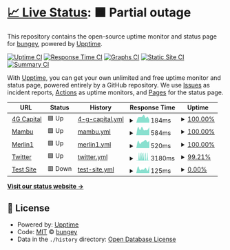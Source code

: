 # [📈 Live Status](https://demo.upptime.js.org): <!--live status--> **🟧 Partial outage**

This repository contains the open-source uptime monitor and status page for [bungey](https://demo.upptime.js.org), powered by [Upptime](https://github.com/upptime/upptime).

[![Uptime CI](https://github.com/victorbungey/status_page/workflows/Uptime%20CI/badge.svg)](https://github.com/victorbungey/status_page/actions?query=workflow%3A%22Uptime+CI%22)
[![Response Time CI](https://github.com/victorbungey/status_page/workflows/Response%20Time%20CI/badge.svg)](https://github.com/victorbungey/status_page/actions?query=workflow%3A%22Response+Time+CI%22)
[![Graphs CI](https://github.com/victorbungey/status_page/workflows/Graphs%20CI/badge.svg)](https://github.com/victorbungey/status_page/actions?query=workflow%3A%22Graphs+CI%22)
[![Static Site CI](https://github.com/victorbungey/status_page/workflows/Static%20Site%20CI/badge.svg)](https://github.com/victorbungey/status_page/actions?query=workflow%3A%22Static+Site+CI%22)
[![Summary CI](https://github.com/victorbungey/status_page/workflows/Summary%20CI/badge.svg)](https://github.com/victorbungey/status_page/actions?query=workflow%3A%22Summary+CI%22)

With [Upptime](https://upptime.js.org), you can get your own unlimited and free uptime monitor and status page, powered entirely by a GitHub repository. We use [Issues](https://github.com/victorbungey/status_page/issues) as incident reports, [Actions](https://github.com/victorbungey/status_page/actions) as uptime monitors, and [Pages](https://demo.upptime.js.org) for the status page.

<!--start: status pages-->
<!-- This summary is generated by Upptime (https://github.com/upptime/upptime) -->
<!-- Do not edit this manually, your changes will be overwritten -->
<!-- prettier-ignore -->
| URL | Status | History | Response Time | Uptime |
| --- | ------ | ------- | ------------- | ------ |
| <img alt="" src="https://icons.duckduckgo.com/ip3/www.4g-capital.com.ico" height="13"> [4G Capital](https://www.4g-capital.com) | 🟩 Up | [4-g-capital.yml](https://github.com/victorbungey/status_page/commits/HEAD/history/4-g-capital.yml) | <details><summary><img alt="Response time graph" src="./graphs/4-g-capital/response-time-week.png" height="20"> 184ms</summary><br><a href="https://demo.upptime.js.org/history/4-g-capital"><img alt="Response time 333" src="https://img.shields.io/endpoint?url=https%3A%2F%2Fraw.githubusercontent.com%2Fvictorbungey%2Fstatus_page%2FHEAD%2Fapi%2F4-g-capital%2Fresponse-time.json"></a><br><a href="https://demo.upptime.js.org/history/4-g-capital"><img alt="24-hour response time 97" src="https://img.shields.io/endpoint?url=https%3A%2F%2Fraw.githubusercontent.com%2Fvictorbungey%2Fstatus_page%2FHEAD%2Fapi%2F4-g-capital%2Fresponse-time-day.json"></a><br><a href="https://demo.upptime.js.org/history/4-g-capital"><img alt="7-day response time 184" src="https://img.shields.io/endpoint?url=https%3A%2F%2Fraw.githubusercontent.com%2Fvictorbungey%2Fstatus_page%2FHEAD%2Fapi%2F4-g-capital%2Fresponse-time-week.json"></a><br><a href="https://demo.upptime.js.org/history/4-g-capital"><img alt="30-day response time 333" src="https://img.shields.io/endpoint?url=https%3A%2F%2Fraw.githubusercontent.com%2Fvictorbungey%2Fstatus_page%2FHEAD%2Fapi%2F4-g-capital%2Fresponse-time-month.json"></a><br><a href="https://demo.upptime.js.org/history/4-g-capital"><img alt="1-year response time 333" src="https://img.shields.io/endpoint?url=https%3A%2F%2Fraw.githubusercontent.com%2Fvictorbungey%2Fstatus_page%2FHEAD%2Fapi%2F4-g-capital%2Fresponse-time-year.json"></a></details> | <details><summary><a href="https://demo.upptime.js.org/history/4-g-capital">100.00%</a></summary><a href="https://demo.upptime.js.org/history/4-g-capital"><img alt="All-time uptime 99.83%" src="https://img.shields.io/endpoint?url=https%3A%2F%2Fraw.githubusercontent.com%2Fvictorbungey%2Fstatus_page%2FHEAD%2Fapi%2F4-g-capital%2Fuptime.json"></a><br><a href="https://demo.upptime.js.org/history/4-g-capital"><img alt="24-hour uptime 100.00%" src="https://img.shields.io/endpoint?url=https%3A%2F%2Fraw.githubusercontent.com%2Fvictorbungey%2Fstatus_page%2FHEAD%2Fapi%2F4-g-capital%2Fuptime-day.json"></a><br><a href="https://demo.upptime.js.org/history/4-g-capital"><img alt="7-day uptime 100.00%" src="https://img.shields.io/endpoint?url=https%3A%2F%2Fraw.githubusercontent.com%2Fvictorbungey%2Fstatus_page%2FHEAD%2Fapi%2F4-g-capital%2Fuptime-week.json"></a><br><a href="https://demo.upptime.js.org/history/4-g-capital"><img alt="30-day uptime 99.83%" src="https://img.shields.io/endpoint?url=https%3A%2F%2Fraw.githubusercontent.com%2Fvictorbungey%2Fstatus_page%2FHEAD%2Fapi%2F4-g-capital%2Fuptime-month.json"></a><br><a href="https://demo.upptime.js.org/history/4-g-capital"><img alt="1-year uptime 99.83%" src="https://img.shields.io/endpoint?url=https%3A%2F%2Fraw.githubusercontent.com%2Fvictorbungey%2Fstatus_page%2FHEAD%2Fapi%2F4-g-capital%2Fuptime-year.json"></a></details>
| <img alt="" src="https://icons.duckduckgo.com/ip3/merlin.mambu.com.ico" height="13"> [Mambu](https://merlin.mambu.com) | 🟩 Up | [mambu.yml](https://github.com/victorbungey/status_page/commits/HEAD/history/mambu.yml) | <details><summary><img alt="Response time graph" src="./graphs/mambu/response-time-week.png" height="20"> 584ms</summary><br><a href="https://demo.upptime.js.org/history/mambu"><img alt="Response time 561" src="https://img.shields.io/endpoint?url=https%3A%2F%2Fraw.githubusercontent.com%2Fvictorbungey%2Fstatus_page%2FHEAD%2Fapi%2Fmambu%2Fresponse-time.json"></a><br><a href="https://demo.upptime.js.org/history/mambu"><img alt="24-hour response time 722" src="https://img.shields.io/endpoint?url=https%3A%2F%2Fraw.githubusercontent.com%2Fvictorbungey%2Fstatus_page%2FHEAD%2Fapi%2Fmambu%2Fresponse-time-day.json"></a><br><a href="https://demo.upptime.js.org/history/mambu"><img alt="7-day response time 584" src="https://img.shields.io/endpoint?url=https%3A%2F%2Fraw.githubusercontent.com%2Fvictorbungey%2Fstatus_page%2FHEAD%2Fapi%2Fmambu%2Fresponse-time-week.json"></a><br><a href="https://demo.upptime.js.org/history/mambu"><img alt="30-day response time 561" src="https://img.shields.io/endpoint?url=https%3A%2F%2Fraw.githubusercontent.com%2Fvictorbungey%2Fstatus_page%2FHEAD%2Fapi%2Fmambu%2Fresponse-time-month.json"></a><br><a href="https://demo.upptime.js.org/history/mambu"><img alt="1-year response time 561" src="https://img.shields.io/endpoint?url=https%3A%2F%2Fraw.githubusercontent.com%2Fvictorbungey%2Fstatus_page%2FHEAD%2Fapi%2Fmambu%2Fresponse-time-year.json"></a></details> | <details><summary><a href="https://demo.upptime.js.org/history/mambu">100.00%</a></summary><a href="https://demo.upptime.js.org/history/mambu"><img alt="All-time uptime 100.00%" src="https://img.shields.io/endpoint?url=https%3A%2F%2Fraw.githubusercontent.com%2Fvictorbungey%2Fstatus_page%2FHEAD%2Fapi%2Fmambu%2Fuptime.json"></a><br><a href="https://demo.upptime.js.org/history/mambu"><img alt="24-hour uptime 100.00%" src="https://img.shields.io/endpoint?url=https%3A%2F%2Fraw.githubusercontent.com%2Fvictorbungey%2Fstatus_page%2FHEAD%2Fapi%2Fmambu%2Fuptime-day.json"></a><br><a href="https://demo.upptime.js.org/history/mambu"><img alt="7-day uptime 100.00%" src="https://img.shields.io/endpoint?url=https%3A%2F%2Fraw.githubusercontent.com%2Fvictorbungey%2Fstatus_page%2FHEAD%2Fapi%2Fmambu%2Fuptime-week.json"></a><br><a href="https://demo.upptime.js.org/history/mambu"><img alt="30-day uptime 100.00%" src="https://img.shields.io/endpoint?url=https%3A%2F%2Fraw.githubusercontent.com%2Fvictorbungey%2Fstatus_page%2FHEAD%2Fapi%2Fmambu%2Fuptime-month.json"></a><br><a href="https://demo.upptime.js.org/history/mambu"><img alt="1-year uptime 100.00%" src="https://img.shields.io/endpoint?url=https%3A%2F%2Fraw.githubusercontent.com%2Fvictorbungey%2Fstatus_page%2FHEAD%2Fapi%2Fmambu%2Fuptime-year.json"></a></details>
| <img alt="" src="https://icons.duckduckgo.com/ip3/upia-ke.4g-capital.io.ico" height="13"> [Merlin1](https://upia-ke.4g-capital.io) | 🟩 Up | [merlin1.yml](https://github.com/victorbungey/status_page/commits/HEAD/history/merlin1.yml) | <details><summary><img alt="Response time graph" src="./graphs/merlin1/response-time-week.png" height="20"> 520ms</summary><br><a href="https://demo.upptime.js.org/history/merlin1"><img alt="Response time 479" src="https://img.shields.io/endpoint?url=https%3A%2F%2Fraw.githubusercontent.com%2Fvictorbungey%2Fstatus_page%2FHEAD%2Fapi%2Fmerlin1%2Fresponse-time.json"></a><br><a href="https://demo.upptime.js.org/history/merlin1"><img alt="24-hour response time 568" src="https://img.shields.io/endpoint?url=https%3A%2F%2Fraw.githubusercontent.com%2Fvictorbungey%2Fstatus_page%2FHEAD%2Fapi%2Fmerlin1%2Fresponse-time-day.json"></a><br><a href="https://demo.upptime.js.org/history/merlin1"><img alt="7-day response time 520" src="https://img.shields.io/endpoint?url=https%3A%2F%2Fraw.githubusercontent.com%2Fvictorbungey%2Fstatus_page%2FHEAD%2Fapi%2Fmerlin1%2Fresponse-time-week.json"></a><br><a href="https://demo.upptime.js.org/history/merlin1"><img alt="30-day response time 479" src="https://img.shields.io/endpoint?url=https%3A%2F%2Fraw.githubusercontent.com%2Fvictorbungey%2Fstatus_page%2FHEAD%2Fapi%2Fmerlin1%2Fresponse-time-month.json"></a><br><a href="https://demo.upptime.js.org/history/merlin1"><img alt="1-year response time 479" src="https://img.shields.io/endpoint?url=https%3A%2F%2Fraw.githubusercontent.com%2Fvictorbungey%2Fstatus_page%2FHEAD%2Fapi%2Fmerlin1%2Fresponse-time-year.json"></a></details> | <details><summary><a href="https://demo.upptime.js.org/history/merlin1">100.00%</a></summary><a href="https://demo.upptime.js.org/history/merlin1"><img alt="All-time uptime 100.00%" src="https://img.shields.io/endpoint?url=https%3A%2F%2Fraw.githubusercontent.com%2Fvictorbungey%2Fstatus_page%2FHEAD%2Fapi%2Fmerlin1%2Fuptime.json"></a><br><a href="https://demo.upptime.js.org/history/merlin1"><img alt="24-hour uptime 100.00%" src="https://img.shields.io/endpoint?url=https%3A%2F%2Fraw.githubusercontent.com%2Fvictorbungey%2Fstatus_page%2FHEAD%2Fapi%2Fmerlin1%2Fuptime-day.json"></a><br><a href="https://demo.upptime.js.org/history/merlin1"><img alt="7-day uptime 100.00%" src="https://img.shields.io/endpoint?url=https%3A%2F%2Fraw.githubusercontent.com%2Fvictorbungey%2Fstatus_page%2FHEAD%2Fapi%2Fmerlin1%2Fuptime-week.json"></a><br><a href="https://demo.upptime.js.org/history/merlin1"><img alt="30-day uptime 100.00%" src="https://img.shields.io/endpoint?url=https%3A%2F%2Fraw.githubusercontent.com%2Fvictorbungey%2Fstatus_page%2FHEAD%2Fapi%2Fmerlin1%2Fuptime-month.json"></a><br><a href="https://demo.upptime.js.org/history/merlin1"><img alt="1-year uptime 100.00%" src="https://img.shields.io/endpoint?url=https%3A%2F%2Fraw.githubusercontent.com%2Fvictorbungey%2Fstatus_page%2FHEAD%2Fapi%2Fmerlin1%2Fuptime-year.json"></a></details>
| <img alt="" src="https://icons.duckduckgo.com/ip3/twitter.com.ico" height="13"> [Twitter](https://twitter.com) | 🟩 Up | [twitter.yml](https://github.com/victorbungey/status_page/commits/HEAD/history/twitter.yml) | <details><summary><img alt="Response time graph" src="./graphs/twitter/response-time-week.png" height="20"> 3180ms</summary><br><a href="https://demo.upptime.js.org/history/twitter"><img alt="Response time 2163" src="https://img.shields.io/endpoint?url=https%3A%2F%2Fraw.githubusercontent.com%2Fvictorbungey%2Fstatus_page%2FHEAD%2Fapi%2Ftwitter%2Fresponse-time.json"></a><br><a href="https://demo.upptime.js.org/history/twitter"><img alt="24-hour response time 237" src="https://img.shields.io/endpoint?url=https%3A%2F%2Fraw.githubusercontent.com%2Fvictorbungey%2Fstatus_page%2FHEAD%2Fapi%2Ftwitter%2Fresponse-time-day.json"></a><br><a href="https://demo.upptime.js.org/history/twitter"><img alt="7-day response time 3180" src="https://img.shields.io/endpoint?url=https%3A%2F%2Fraw.githubusercontent.com%2Fvictorbungey%2Fstatus_page%2FHEAD%2Fapi%2Ftwitter%2Fresponse-time-week.json"></a><br><a href="https://demo.upptime.js.org/history/twitter"><img alt="30-day response time 2163" src="https://img.shields.io/endpoint?url=https%3A%2F%2Fraw.githubusercontent.com%2Fvictorbungey%2Fstatus_page%2FHEAD%2Fapi%2Ftwitter%2Fresponse-time-month.json"></a><br><a href="https://demo.upptime.js.org/history/twitter"><img alt="1-year response time 2163" src="https://img.shields.io/endpoint?url=https%3A%2F%2Fraw.githubusercontent.com%2Fvictorbungey%2Fstatus_page%2FHEAD%2Fapi%2Ftwitter%2Fresponse-time-year.json"></a></details> | <details><summary><a href="https://demo.upptime.js.org/history/twitter">99.21%</a></summary><a href="https://demo.upptime.js.org/history/twitter"><img alt="All-time uptime 99.62%" src="https://img.shields.io/endpoint?url=https%3A%2F%2Fraw.githubusercontent.com%2Fvictorbungey%2Fstatus_page%2FHEAD%2Fapi%2Ftwitter%2Fuptime.json"></a><br><a href="https://demo.upptime.js.org/history/twitter"><img alt="24-hour uptime 100.00%" src="https://img.shields.io/endpoint?url=https%3A%2F%2Fraw.githubusercontent.com%2Fvictorbungey%2Fstatus_page%2FHEAD%2Fapi%2Ftwitter%2Fuptime-day.json"></a><br><a href="https://demo.upptime.js.org/history/twitter"><img alt="7-day uptime 99.21%" src="https://img.shields.io/endpoint?url=https%3A%2F%2Fraw.githubusercontent.com%2Fvictorbungey%2Fstatus_page%2FHEAD%2Fapi%2Ftwitter%2Fuptime-week.json"></a><br><a href="https://demo.upptime.js.org/history/twitter"><img alt="30-day uptime 99.62%" src="https://img.shields.io/endpoint?url=https%3A%2F%2Fraw.githubusercontent.com%2Fvictorbungey%2Fstatus_page%2FHEAD%2Fapi%2Ftwitter%2Fuptime-month.json"></a><br><a href="https://demo.upptime.js.org/history/twitter"><img alt="1-year uptime 99.62%" src="https://img.shields.io/endpoint?url=https%3A%2F%2Fraw.githubusercontent.com%2Fvictorbungey%2Fstatus_page%2FHEAD%2Fapi%2Ftwitter%2Fuptime-year.json"></a></details>
| <img alt="" src="https://icons.duckduckgo.com/ip3/null.ico" height="13"> [Test Site](victorbungey.github.io) | 🟥 Down | [test-site.yml](https://github.com/victorbungey/status_page/commits/HEAD/history/test-site.yml) | <details><summary><img alt="Response time graph" src="./graphs/test-site/response-time-week.png" height="20"> 125ms</summary><br><a href="https://demo.upptime.js.org/history/test-site"><img alt="Response time 130" src="https://img.shields.io/endpoint?url=https%3A%2F%2Fraw.githubusercontent.com%2Fvictorbungey%2Fstatus_page%2FHEAD%2Fapi%2Ftest-site%2Fresponse-time.json"></a><br><a href="https://demo.upptime.js.org/history/test-site"><img alt="24-hour response time 203" src="https://img.shields.io/endpoint?url=https%3A%2F%2Fraw.githubusercontent.com%2Fvictorbungey%2Fstatus_page%2FHEAD%2Fapi%2Ftest-site%2Fresponse-time-day.json"></a><br><a href="https://demo.upptime.js.org/history/test-site"><img alt="7-day response time 125" src="https://img.shields.io/endpoint?url=https%3A%2F%2Fraw.githubusercontent.com%2Fvictorbungey%2Fstatus_page%2FHEAD%2Fapi%2Ftest-site%2Fresponse-time-week.json"></a><br><a href="https://demo.upptime.js.org/history/test-site"><img alt="30-day response time 130" src="https://img.shields.io/endpoint?url=https%3A%2F%2Fraw.githubusercontent.com%2Fvictorbungey%2Fstatus_page%2FHEAD%2Fapi%2Ftest-site%2Fresponse-time-month.json"></a><br><a href="https://demo.upptime.js.org/history/test-site"><img alt="1-year response time 130" src="https://img.shields.io/endpoint?url=https%3A%2F%2Fraw.githubusercontent.com%2Fvictorbungey%2Fstatus_page%2FHEAD%2Fapi%2Ftest-site%2Fresponse-time-year.json"></a></details> | <details><summary><a href="https://demo.upptime.js.org/history/test-site">0.00%</a></summary><a href="https://demo.upptime.js.org/history/test-site"><img alt="All-time uptime 0.00%" src="https://img.shields.io/endpoint?url=https%3A%2F%2Fraw.githubusercontent.com%2Fvictorbungey%2Fstatus_page%2FHEAD%2Fapi%2Ftest-site%2Fuptime.json"></a><br><a href="https://demo.upptime.js.org/history/test-site"><img alt="24-hour uptime 0.00%" src="https://img.shields.io/endpoint?url=https%3A%2F%2Fraw.githubusercontent.com%2Fvictorbungey%2Fstatus_page%2FHEAD%2Fapi%2Ftest-site%2Fuptime-day.json"></a><br><a href="https://demo.upptime.js.org/history/test-site"><img alt="7-day uptime 0.00%" src="https://img.shields.io/endpoint?url=https%3A%2F%2Fraw.githubusercontent.com%2Fvictorbungey%2Fstatus_page%2FHEAD%2Fapi%2Ftest-site%2Fuptime-week.json"></a><br><a href="https://demo.upptime.js.org/history/test-site"><img alt="30-day uptime 0.00%" src="https://img.shields.io/endpoint?url=https%3A%2F%2Fraw.githubusercontent.com%2Fvictorbungey%2Fstatus_page%2FHEAD%2Fapi%2Ftest-site%2Fuptime-month.json"></a><br><a href="https://demo.upptime.js.org/history/test-site"><img alt="1-year uptime 0.00%" src="https://img.shields.io/endpoint?url=https%3A%2F%2Fraw.githubusercontent.com%2Fvictorbungey%2Fstatus_page%2FHEAD%2Fapi%2Ftest-site%2Fuptime-year.json"></a></details>

<!--end: status pages-->

[**Visit our status website →**](https://demo.upptime.js.org)

## 📄 License

- Powered by: [Upptime](https://github.com/upptime/upptime)
- Code: [MIT](./LICENSE) © [bungey](https://demo.upptime.js.org)
- Data in the `./history` directory: [Open Database License](https://opendatacommons.org/licenses/odbl/1-0/)
